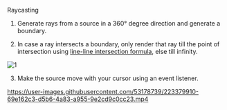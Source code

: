 Raycasting

1) Generate rays from a source in a 360° degree direction and generate a boundary.

2) In case a ray intersects a boundary, only render that ray till the point of intersection using [line-line intersection formula](https://en.wikipedia.org/wiki/Line%E2%80%93line_intersection), else till infinity.

![1](https://user-images.githubusercontent.com/53178739/223378758-7a58476e-b330-44e4-9a97-1ea368d9b0a7.jpg)

3) Make the source move with your cursor using an event listener.

https://user-images.githubusercontent.com/53178739/223379910-69e162c3-d5b6-4a83-a955-9e2cd9c0cc23.mp4


